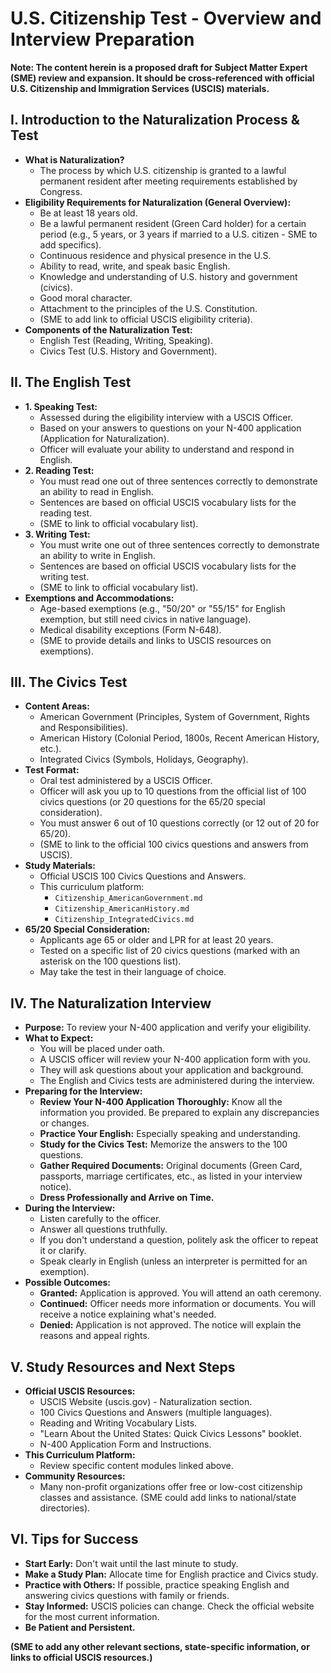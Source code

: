 # U.S. Citizenship Test - Overview and Interview Preparation
**Note: The content herein is a proposed draft for Subject Matter Expert (SME) review and expansion. It should be cross-referenced with official U.S. Citizenship and Immigration Services (USCIS) materials.**

## I. Introduction to the Naturalization Process & Test
*   **What is Naturalization?**
    *   The process by which U.S. citizenship is granted to a lawful permanent resident after meeting requirements established by Congress.
*   **Eligibility Requirements for Naturalization (General Overview):**
    *   Be at least 18 years old.
    *   Be a lawful permanent resident (Green Card holder) for a certain period (e.g., 5 years, or 3 years if married to a U.S. citizen - SME to add specifics).
    *   Continuous residence and physical presence in the U.S.
    *   Ability to read, write, and speak basic English.
    *   Knowledge and understanding of U.S. history and government (civics).
    *   Good moral character.
    *   Attachment to the principles of the U.S. Constitution.
    *   (SME to add link to official USCIS eligibility criteria).
*   **Components of the Naturalization Test:**
    *   English Test (Reading, Writing, Speaking).
    *   Civics Test (U.S. History and Government).

## II. The English Test
*   **1. Speaking Test:**
    *   Assessed during the eligibility interview with a USCIS Officer.
    *   Based on your answers to questions on your N-400 application (Application for Naturalization).
    *   Officer will evaluate your ability to understand and respond in English.
*   **2. Reading Test:**
    *   You must read one out of three sentences correctly to demonstrate an ability to read in English.
    *   Sentences are based on official USCIS vocabulary lists for the reading test.
    *   (SME to link to official vocabulary list).
*   **3. Writing Test:**
    *   You must write one out of three sentences correctly to demonstrate an ability to write in English.
    *   Sentences are based on official USCIS vocabulary lists for the writing test.
    *   (SME to link to official vocabulary list).
*   **Exemptions and Accommodations:**
    *   Age-based exemptions (e.g., "50/20" or "55/15" for English exemption, but still need civics in native language).
    *   Medical disability exceptions (Form N-648).
    *   (SME to provide details and links to USCIS resources on exemptions).

## III. The Civics Test
*   **Content Areas:**
    *   American Government (Principles, System of Government, Rights and Responsibilities).
    *   American History (Colonial Period, 1800s, Recent American History, etc.).
    *   Integrated Civics (Symbols, Holidays, Geography).
*   **Test Format:**
    *   Oral test administered by a USCIS Officer.
    *   Officer will ask you up to 10 questions from the official list of 100 civics questions (or 20 questions for the 65/20 special consideration).
    *   You must answer 6 out of 10 questions correctly (or 12 out of 20 for 65/20).
    *   (SME to link to the official 100 civics questions and answers from USCIS).
*   **Study Materials:**
    *   Official USCIS 100 Civics Questions and Answers.
    *   This curriculum platform:
        *   `Citizenship_AmericanGovernment.md`
        *   `Citizenship_AmericanHistory.md`
        *   `Citizenship_IntegratedCivics.md`
*   **65/20 Special Consideration:**
    *   Applicants age 65 or older and LPR for at least 20 years.
    *   Tested on a specific list of 20 civics questions (marked with an asterisk on the 100 questions list).
    *   May take the test in their language of choice.

## IV. The Naturalization Interview
*   **Purpose:** To review your N-400 application and verify your eligibility.
*   **What to Expect:**
    *   You will be placed under oath.
    *   A USCIS officer will review your N-400 application form with you.
    *   They will ask questions about your application and background.
    *   The English and Civics tests are administered during the interview.
*   **Preparing for the Interview:**
    *   **Review Your N-400 Application Thoroughly:** Know all the information you provided. Be prepared to explain any discrepancies or changes.
    *   **Practice Your English:** Especially speaking and understanding.
    *   **Study for the Civics Test:** Memorize the answers to the 100 questions.
    *   **Gather Required Documents:** Original documents (Green Card, passports, marriage certificates, etc., as listed in your interview notice).
    *   **Dress Professionally and Arrive on Time.**
*   **During the Interview:**
    *   Listen carefully to the officer.
    *   Answer all questions truthfully.
    *   If you don't understand a question, politely ask the officer to repeat it or clarify.
    *   Speak clearly in English (unless an interpreter is permitted for an exemption).
*   **Possible Outcomes:**
    *   **Granted:** Application is approved. You will attend an oath ceremony.
    *   **Continued:** Officer needs more information or documents. You will receive a notice explaining what's needed.
    *   **Denied:** Application is not approved. The notice will explain the reasons and appeal rights.

## V. Study Resources and Next Steps
*   **Official USCIS Resources:**
    *   USCIS Website (uscis.gov) - Naturalization section.
    *   100 Civics Questions and Answers (multiple languages).
    *   Reading and Writing Vocabulary Lists.
    *   "Learn About the United States: Quick Civics Lessons" booklet.
    *   N-400 Application Form and Instructions.
*   **This Curriculum Platform:**
    *   Review specific content modules linked above.
*   **Community Resources:**
    *   Many non-profit organizations offer free or low-cost citizenship classes and assistance. (SME could add links to national/state directories).

## VI. Tips for Success
*   **Start Early:** Don't wait until the last minute to study.
*   **Make a Study Plan:** Allocate time for English practice and Civics study.
*   **Practice with Others:** If possible, practice speaking English and answering civics questions with family or friends.
*   **Stay Informed:** USCIS policies can change. Check the official website for the most current information.
*   **Be Patient and Persistent.**

**(SME to add any other relevant sections, state-specific information, or links to official USCIS resources.)**
